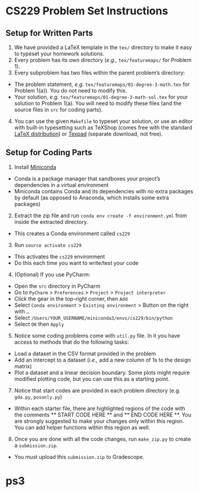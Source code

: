 # CS229 Problem Set Instructions


## Setup for Written Parts

1. We have provided a LaTeX template in the `tex/` directory to make it easy to typeset your homework solutions.
2. Every problem has its own directory (*e.g.,* `tex/featuremaps/` for Problem 1).
3. Every subproblem has two files within the parent problem’s directory:
  - The problem statement, *e.g.* `tex/featuremaps/01-degree-3-math.tex` for Problem 1(a)). You do not need to modify this.
  - Your solution, *e.g.* `tex/featuremaps/01-degree-3-math-sol.tex` for your solution to Problem 1(a). You will need to modify these files (and the source files in `src` for coding parts).
4. You can use the given `Makefile` to typeset your solution, or use an editor with built-in typesetting such as TeXShop (comes free with the standard [LaTeX distribution](https://www.latex-project.org/get/)) or [Texpad](https://www.texpad.com/) (separate download, not free).


## Setup for Coding Parts

1. Install [Miniconda](https://docs.conda.io/en/latest/miniconda.html)
  - Conda is a package manager that sandboxes your project’s dependencies in a virtual environment
  - Miniconda contains Conda and its dependencies with no extra packages by default (as opposed to Anaconda, which installs some extra packages)
2. Extract the zip file and run `conda env create -f environment.yml` from inside the extracted directory.
  - This creates a Conda environment called `cs229`
3. Run `source activate cs229`
  - This activates the `cs229` environment
  - Do this each time you want to write/test your code
4. (Optional) If you use PyCharm:
  - Open the `src` directory in PyCharm
  - Go to `PyCharm` > `Preferences` > `Project` > `Project interpreter`
  - Click the gear in the top-right corner, then `Add`
  - Select `Conda environment` > `Existing environment` > Button on the right with `…`
  - Select `/Users/YOUR_USERNAME/miniconda3/envs/cs229/bin/python`
  - Select `OK` then `Apply`
5. Notice some coding problems come with `util.py` file. In it you have access to methods that do the following tasks:
  - Load a dataset in the CSV format provided in the problem
  - Add an intercept to a dataset (*i.e.,* add a new column of 1s to the design matrix)
  - Plot a dataset and a linear decision boundary. Some plots might require modified plotting code, but you can use this as a starting point.
7. Notice that start codes are provided in each problem directory (e.g. `gda.py`, `posonly.py`)
  - Within each starter file, there are highlighted regions of the code with the comments ** START CODE HERE ** and ** END CODE HERE **. You are strongly suggested to make your changes only within this region. You can add helper functions within this region as well.
8. Once you are done with all the code changes, run `make_zip.py` to create a `submission.zip`.
  - You must upload this `submission.zip` to Gradescope.
# ps3

